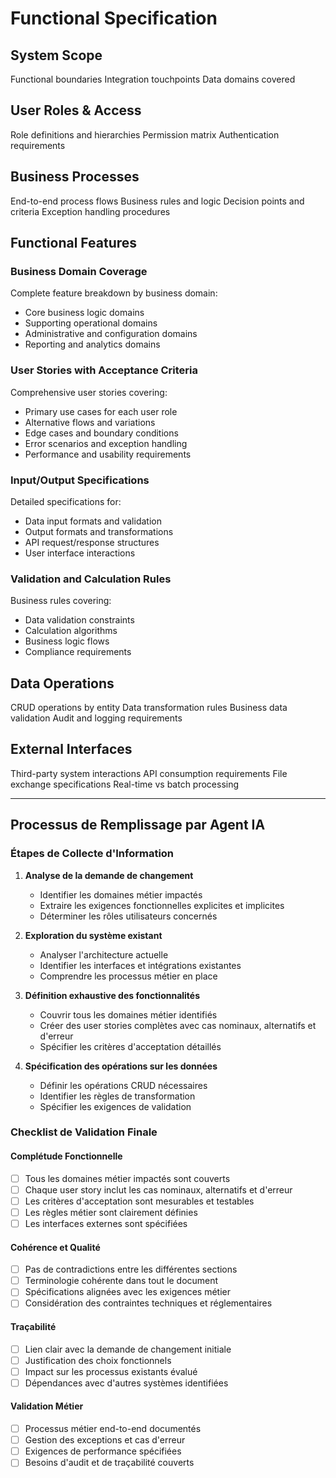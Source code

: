# Functional Specification

## System Scope

Functional boundaries
Integration touchpoints
Data domains covered

## User Roles & Access

Role definitions and hierarchies
Permission matrix
Authentication requirements

## Business Processes

End-to-end process flows
Business rules and logic
Decision points and criteria
Exception handling procedures

## Functional Features

### Business Domain Coverage
Complete feature breakdown by business domain:
- Core business logic domains
- Supporting operational domains
- Administrative and configuration domains
- Reporting and analytics domains

### User Stories with Acceptance Criteria
Comprehensive user stories covering:
- Primary use cases for each user role
- Alternative flows and variations
- Edge cases and boundary conditions
- Error scenarios and exception handling
- Performance and usability requirements

### Input/Output Specifications
Detailed specifications for:
- Data input formats and validation
- Output formats and transformations
- API request/response structures
- User interface interactions

### Validation and Calculation Rules
Business rules covering:
- Data validation constraints
- Calculation algorithms
- Business logic flows
- Compliance requirements

## Data Operations

CRUD operations by entity
Data transformation rules
Business data validation
Audit and logging requirements

## External Interfaces

Third-party system interactions
API consumption requirements
File exchange specifications
Real-time vs batch processing

---

## Processus de Remplissage par Agent IA

### Étapes de Collecte d'Information
1. **Analyse de la demande de changement**
   - Identifier les domaines métier impactés
   - Extraire les exigences fonctionnelles explicites et implicites
   - Déterminer les rôles utilisateurs concernés

2. **Exploration du système existant**
   - Analyser l'architecture actuelle
   - Identifier les interfaces et intégrations existantes
   - Comprendre les processus métier en place

3. **Définition exhaustive des fonctionnalités**
   - Couvrir tous les domaines métier identifiés
   - Créer des user stories complètes avec cas nominaux, alternatifs et d'erreur
   - Spécifier les critères d'acceptation détaillés

4. **Spécification des opérations sur les données**
   - Définir les opérations CRUD nécessaires
   - Identifier les règles de transformation
   - Spécifier les exigences de validation

### Checklist de Validation Finale

#### Complétude Fonctionnelle
- [ ] Tous les domaines métier impactés sont couverts
- [ ] Chaque user story inclut les cas nominaux, alternatifs et d'erreur
- [ ] Les critères d'acceptation sont mesurables et testables
- [ ] Les règles métier sont clairement définies
- [ ] Les interfaces externes sont spécifiées

#### Cohérence et Qualité
- [ ] Pas de contradictions entre les différentes sections
- [ ] Terminologie cohérente dans tout le document
- [ ] Spécifications alignées avec les exigences métier
- [ ] Considération des contraintes techniques et réglementaires

#### Traçabilité
- [ ] Lien clair avec la demande de changement initiale
- [ ] Justification des choix fonctionnels
- [ ] Impact sur les processus existants évalué
- [ ] Dépendances avec d'autres systèmes identifiées

#### Validation Métier
- [ ] Processus métier end-to-end documentés
- [ ] Gestion des exceptions et cas d'erreur
- [ ] Exigences de performance spécifiées
- [ ] Besoins d'audit et de traçabilité couverts